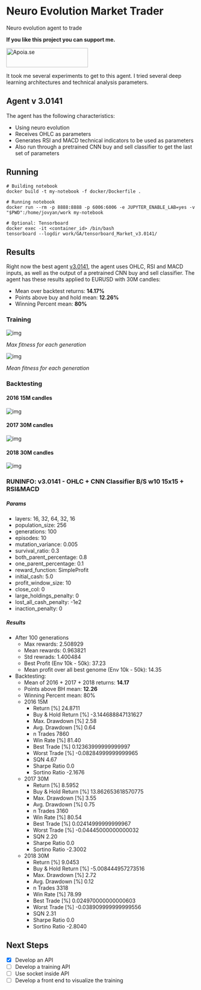 
  

# Neuro Evolution Market Trader
Neuro evolution agent to trade

**If you like this project you can support me.**  
<div>
<a href="https://apoia.se/daniloaleixo-bovespa" target="_blank"><img src="https://i.imgur.com/mFoBjIN.png" alt="Apoia.se" style="height: 51px !important;width: 217px !important;" ></a>
</div>


It took me several experiments to get to this agent. I tried several deep learning architectures and technical analysis parameters. 

## Agent v 3.0141

The agent has the following characteristics:
* Using neuro evolution
* Receives OHLC as parameters
* Generates RSI and MACD technical indicators to be used as parameters
* Also run through a pretrained CNN buy and sell classifier to get the last set of parameters  

## Running 
```
# Building notebook
docker build -t my-notebook -f docker/Dockerfile .

# Running notebook
docker run --rm -p 8888:8888 -p 6006:6006 -e JUPYTER_ENABLE_LAB=yes -v "$PWD":/home/jovyan/work my-notebook

# Optional: Tensorboard
docker exec -it <container_id> /bin/bash
tensorboard --logdir work/GA/tensorboard_Market_v3.0141/
```





## Results
Right now the best agent [v3.0141](https://github.com/daniloaleixo/NeuroEvolutionMarketTrader#runinfo-v30141---ohlc--cnn-classifier-bs-w10-15x15--rsimacd), the agent uses OHLC, RSI and MACD inputs, as well as the output of a pretrained CNN buy and sell classifier. 
The agent has these results applied to EURUSD with 30M candles:
* Mean over backtest returns: **14.17%**
* Points above buy and hold mean: **12.26%**
* Winning Percent mean: **80%**

### Training
![img](https://github.com/daniloaleixo/NeuroEvolutionMarketTrader/blob/master/images/Screenshot%20from%202020-07-25%2021-17-43.png)

*Max fitness for each generation*

![img](https://github.com/daniloaleixo/NeuroEvolutionMarketTrader/blob/master/images/Screenshot%20from%202020-07-25%2021-17-49.png)

*Mean fitness for each generation*

### Backtesting
#### 2016 15M candles
![img](https://github.com/daniloaleixo/NeuroEvolutionMarketTrader/blob/master/images/Screenshot%20from%202020-07-25%2022-20-36.png)
#### 2017 30M candles
![img](https://github.com/daniloaleixo/NeuroEvolutionMarketTrader/blob/master/images/Screenshot%20from%202020-07-25%2021-27-19.png)
#### 2018 30M candles
![img](https://github.com/daniloaleixo/NeuroEvolutionMarketTrader/blob/master/images/Screenshot%20from%202020-07-25%2021-27-51.png)

### RUNINFO: v3.0141 - OHLC + CNN Classifier B/S w10 15x15 + RSI&MACD
##### Params 
- layers:			16, 32, 64, 32, 16
- population_size: 256
- generations: 100
- episodes: 10
- mutation_variance: 0.005
- survival_ratio: 0.3
- both_parent_percentage: 0.8
- one_parent_percentage: 0.1 
- reward_function: SimpleProfit
- initial_cash: 5.0
- profit_window_size: 10
- close_col: 0
- large_holdings_penalty: 0
- lost_all_cash_penalty: -1e2
- inaction_penalty: 0
##### Results
* After 100 generations
  * Max rewards: 2.508929
  * Mean rewards: 0.963821
  * Std rewrads: 1.400484  
  * Best Profit (Env 10k - 50k): 37.23
  * Mean profit over all best genome (Env 10k - 50k):  14.35
* Backtesting:
  * Mean of 2016 + 2017 + 2018 returns: **14.17**
  * Points above BH mean: **12.26**
  * Winning Percent mean: 80%
  * 2016 15M
    * Return [%] 					 24.8711
    * Buy & Hold Return [%]  				 -3.144688847131627
    * Max. Drawdown [%] 				 2.58
    * Avg. Drawdown [%] 				 0.64
    * n Trades 					 7860
    * Win Rate [%] 					 81.40
    * Best Trade [%] 					 0.12363999999999997
    * Worst Trade [%]  				 -0.08284999999999965
    * SQN 						 4.67
    * Sharpe Ratio 					 0.0
    * Sortino Ratio 					 -2.1676
  * 2017 30M
    * Return [%] 					 8.5952
    * Buy & Hold Return [%]  				 13.862653618570775
    * Max. Drawdown [%] 				 3.55
    * Avg. Drawdown [%] 				 0.75
    * n Trades 					 3160
    * Win Rate [%] 					 80.54
    * Best Trade [%] 					 0.02414999999999967
    * Worst Trade [%]  				 -0.04445000000000032
    * SQN 						 2.20
    * Sharpe Ratio 					 0.0
    * Sortino Ratio 					 -2.3002
  * 2018 30M
    * Return [%] 					 9.0453
    * Buy & Hold Return [%]  				 -5.008444957273516
    * Max. Drawdown [%] 				 2.72
    * Avg. Drawdown [%] 				 0.12
    * n Trades 					 3318
    * Win Rate [%] 					 78.99
    * Best Trade [%] 					 0.024970000000000603
    * Worst Trade [%]  				 -0.038909999999999556
    * SQN 						 2.31
    * Sharpe Ratio 					 0.0
    * Sortino Ratio 					 -2.8040

## Next Steps
* [x] Develop an API
* [ ] Develop a training API
* [ ] Use socket inside API
* [ ] Develop a front end to visualize the training
